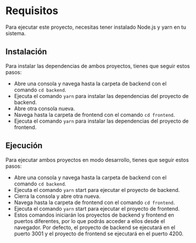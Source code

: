 # Requisitos
Para ejecutar este proyecto, necesitas tener instalado Node.js y yarn en tu sistema.

## Instalación
Para instalar las dependencias de ambos proyectos, tienes que seguir estos pasos:

- Abre una consola y navega hasta la carpeta de backend con el comando `cd backend`.
- Ejecuta el comando `yarn` para instalar las dependencias del proyecto de backend.
- Abre otra consola nueva.
- Navega hasta la carpeta de frontend con el comando `cd frontend`.
- Ejecuta el comando `yarn` para instalar las dependencias del proyecto de frontend.
## Ejecución
Para ejecutar ambos proyectos en modo desarrollo, tienes que seguir estos pasos:

- Abre una consola y navega hasta la carpeta de backend con el comando `cd backend`.
- Ejecuta el comando `yarn` start para ejecutar el proyecto de backend.
- Cierra la consola y abre otra nueva.
- Navega hasta la carpeta de frontend con el comando `cd frontend`.
- Ejecuta el comando `yarn` start para ejecutar el proyecto de frontend.
- Estos comandos iniciarán los proyectos de backend y frontend en puertos diferentes, por lo que podrás acceder a ellos desde el navegador. Por defecto, el proyecto de backend se ejecutará en el puerto 3001 y el proyecto de frontend se ejecutará en el puerto 4200.
